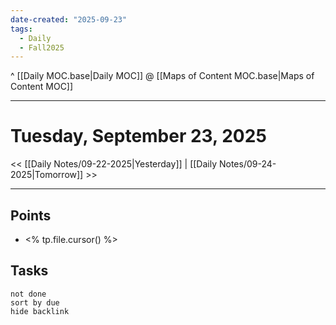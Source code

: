 ```yaml
---
date-created: "2025-09-23"
tags:
  - Daily
  - Fall2025
---
```

^ [[Daily MOC.base|Daily MOC]]
@ [[Maps of Content MOC.base|Maps of Content MOC]]

---
# Tuesday, September 23, 2025
<< [[Daily Notes/09-22-2025|Yesterday]] | [[Daily Notes/09-24-2025|Tomorrow]] >>

---
## Points
- <% tp.file.cursor() %>

## Tasks
```tasks
not done
sort by due
hide backlink
```
